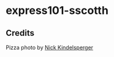 # express101-sscotth

## Credits

Pizza photo by [Nick Kindelsperger](http://www.seriouseats.com/2014/06/the-best-deep-dish-pizza-in-chicago.html)
